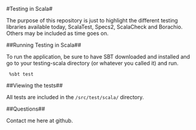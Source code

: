 #Testing in Scala#

The purpose of this repository is just to highlight the different testing libraries available today, ScalaTest, Specs2, ScalaCheck and Borachio.  Others may be included as time goes on.


##Running Testing in Scala##

To run the application, be sure to have SBT downloaded and installed and go to your testing-scala directory (or whatever you called it) and run.
   
     %sbt test

##Viewing the tests##

All tests are included in the `/src/test/scala/` directory.

##Questions##

Contact me here at github.
